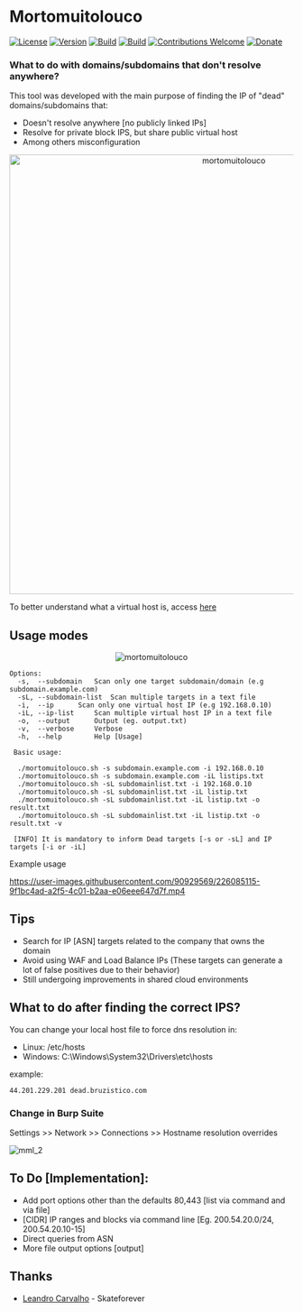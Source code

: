 # Mortomuitolouco
[![License](https://img.shields.io/badge/license-MIT-red.svg)](https://github.com/bruzistico/mortomuitolouco/blob/main/LICENSE.md) [![Version](https://img.shields.io/badge/Release-1.0-red.svg?maxAge=259200)]() [![Build](https://img.shields.io/badge/Supported_OS-Linux-yellow.svg)]()  [![Build](https://img.shields.io/badge/Supported_WSL-Windows-blue.svg)]() [![Contributions Welcome](https://img.shields.io/badge/contributions-welcome-brightgreen.svg?style=flat)](https://github.com/bruzistico/mortomuitolouco/issues) [![Donate](https://img.shields.io/badge/Donate-PayPal-green.svg)](https://www.paypal.com/donate/?hosted_button_id=E79FWLM24RKTW)

### What to do with domains/subdomains that don't resolve anywhere?

This tool was developed with the main purpose of finding the IP of "dead" domains/subdomains that:

- Doesn't resolve anywhere [no publicly linked IPs]
- Resolve for private block IPS, but share public virtual host
- Among others misconfiguration

<p align="center">
<img width="780" align="center" alt="mortomuitolouco" class="center" src="https://user-images.githubusercontent.com/90929569/226084576-a9f16084-555a-4e9e-a408-8a5d5b57c359.png">
</p>

To better understand what a virtual host is, access [here](https://httpd.apache.org/docs/2.4/vhosts/examples.html)

## Usage modes
<p align="center">
<img align="center" alt="mortomuitolouco" class="center" src="https://user-images.githubusercontent.com/90929569/226084915-cfe5454f-d0a6-4ea4-902e-7804c3e79c9b.png">
</p>

```
Options:
  -s,  --subdomain	 Scan only one target subdomain/domain (e.g subdomain.example.com)
  -sL, --subdomain-list	 Scan multiple targets in a text file 
  -i,  --ip		 Scan only one virtual host IP (e.g 192.168.0.10)
  -iL, --ip-list	 Scan multiple virtual host IP in a text file
  -o,  --output		 Output (eg. output.txt)
  -v,  --verbose	 Verbose
  -h,  --help		 Help [Usage]

 Basic usage:

  ./mortomuitolouco.sh -s subdomain.example.com -i 192.168.0.10
  ./mortomuitolouco.sh -s subdomain.example.com -iL listips.txt
  ./mortomuitolouco.sh -sL subdomainlist.txt -i 192.168.0.10
  ./mortomuitolouco.sh -sL subdomainlist.txt -iL listip.txt
  ./mortomuitolouco.sh -sL subdomainlist.txt -iL listip.txt -o result.txt
  ./mortomuitolouco.sh -sL subdomainlist.txt -iL listip.txt -o result.txt -v

 [INFO] It is mandatory to inform Dead targets [-s or -sL] and IP targets [-i or -iL]

```
Example usage


https://user-images.githubusercontent.com/90929569/226085115-9f1bc4ad-a2f5-4c01-b2aa-e06eee647d7f.mp4



## Tips

- Search for IP [ASN] targets related to the company that owns the domain
 - Avoid using WAF and Load Balance IPs (These targets can generate a lot of false positives due to their behavior)
 - Still undergoing improvements in shared cloud environments


## What to do after finding the correct IPS?

You can change your local host file to force dns resolution in:

- Linux: /etc/hosts
- Windows: C:\Windows\System32\Drivers\etc\hosts 

example:

```
44.201.229.201 dead.bruzistico.com
```

### Change in Burp Suite

Settings >> Network >> Connections >> Hostname resolution overrides

![mml_2](https://user-images.githubusercontent.com/90929569/226085282-8359ab26-d972-4778-a0b3-e5a72ea7d1f1.png)

## To Do [Implementation]:

- Add port options other than the defaults 80,443 [list via command and via file]
- [CIDR] IP ranges and blocks via command line [Eg. 200.54.20.0/24, 200.54.20.10-15]
- Direct queries from ASN
- More file output options [output]


## Thanks

- [Leandro Carvalho](https://github.com/skateforever) - Skateforever
